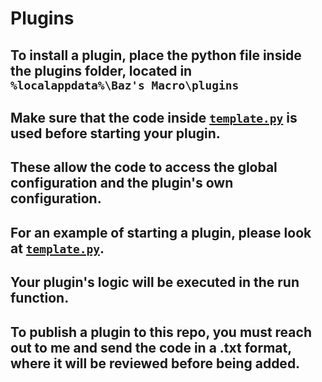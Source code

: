 # Plugins
## To install a plugin, place the python file inside the plugins folder, located in `%localappdata%\Baz's Macro\plugins`
## Make sure that the code inside [`template.py`](https://github.com/bazthedev/SolsRNGBot/blob/main/plugins/template.py) is used before starting your plugin.
## These allow the code to access the global configuration and the plugin's own configuration.
## For an example of starting a plugin, please look at [`template.py`](https://github.com/bazthedev/SolsRNGBot/blob/main/plugins/template.py).
## Your plugin's logic will be executed in the run function.
## To publish a plugin to this repo, you must reach out to me and send the code in a .txt format, where it will be reviewed before being added.
